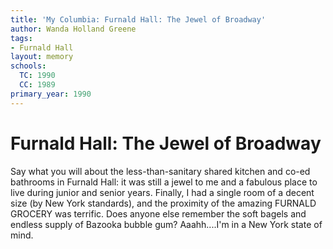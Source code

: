 ```yaml
---
title: 'My Columbia: Furnald Hall: The Jewel of Broadway'
author: Wanda Holland Greene
tags:
- Furnald Hall
layout: memory
schools:
  TC: 1990
  CC: 1989
primary_year: 1990
---
```

# Furnald Hall: The Jewel of Broadway

Say what you will about the less-than-sanitary shared kitchen and co-ed bathrooms in Furnald Hall: it was still a jewel to me and a fabulous place to live during junior and senior years.  Finally, I had a single room of a decent size (by New York standards), and the proximity of the amazing FURNALD GROCERY was terrific.  Does anyone else remember the soft bagels and endless supply of Bazooka bubble gum?  Aaahh....I'm in a New York state of mind.
